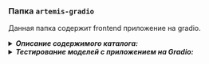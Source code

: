 ### Папка ```artemis-gradio```

Данная папка содержит frontend приложение на gradio.

<details>
  <summary> <strong><i>Описание содержимого каталога:</i></strong> </summary></ br>
  <br>
  
  1. **```app.py```** - файл для запуска приложение на Gradio;
  2. **```dataset```** - папка тестовых данных;

</details>



<details>
  <summary> <strong><i>Тестирование моделей с приложением на Gradio:</i></strong> </summary>
  
  - В Visual Studio Code (**Windows-PowerShell recommended**) через терминал последовательно выполнить следующие команды:

    - Клонирование репозитория:
    ```
    git clone https://github.com/megamen-x/ARTEMIS.git
    ```
    - Создание и активация виртуального окружения (Протестировано на **Python 3.10.10**):
    ```
    cd ./ARTEMIS
    python -m venv .venv
    .venv\Scripts\activate
    ```
    - Уставновка зависимостей (при использовании **CUDA 12.1**):
    ```
    pip3 install torch torchvision torchaudio --index-url https://download.pytorch.org/whl/cu121
    pip3 install -r requirements.txt
    ```
    - Уставновка зависимостей (при использовании **CPU**):
    ```
    pip3 install torch torchvision torchaudio
    pip3 install -r requirements.txt
    ```
    - После установки зависимостей (3-5 минут) можно запустить Gradio:
    ```
    python ./artemis-gradio/app.py
    ```
    или 
    ```
    cd ./artemis-gradio
    gradio app.py
    ```

</details> 

